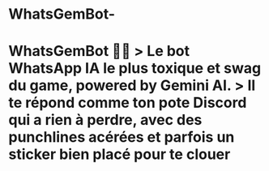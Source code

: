 # WhatsGemBot-
# WhatsGemBot 🤖💀  > **Le bot WhatsApp IA le plus toxique et swag du game, powered by Gemini AI.**   > Il te répond comme ton pote Discord qui a rien à perdre, avec des punchlines acérées et parfois un sticker bien placé pour te clouer 
